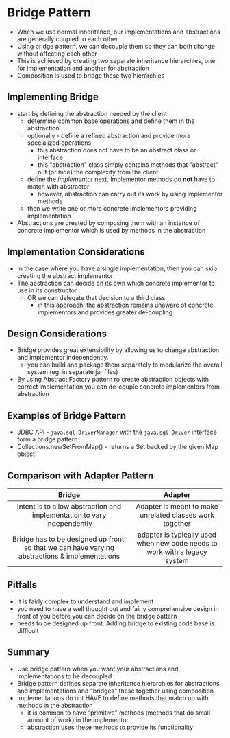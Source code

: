 # Bridge Pattern
* When we use normal inheritance, our implementations and abstractions are generally coupled to each other
* Using bridge pattern, we can decouple them so they can both change without affecting each other
* This is achieved by creating two separate inheritance hierarchies, one for implementation and another for abstraction
* Composition is used to bridge these two hierarchies

## Implementing Bridge
* start by defining the abstraction needed by the client
    * determine common base operations and define them in the abstraction
    * optionally - define a refined abstraction and provide more specialized operations
        * this abstraction does not have to be an abstract class or interface
        * this "abstraction" class simply contains methods that "abstract" out (or hide) the complexity from the client
    * define the *implementor* next. Implementor methods do **not** have to match with abstractor
        * however, abstraction can carry out its work by using implementor methods
    * then we write one or more concrete implementors providing implementation
* Abstractions are created by composing them with an instance of concrete implementor which is used by methods in
the abstraction

## Implementation Considerations
* In the case where you have a single implementation, then you can skip creating the abstract implementor
* The abstraction can decide on its own which concrete implementor to use in its constructor
    * OR we can delegate that decision to a third class
        * in this approach, the abstraction remains unaware of concrete implementors and provides greater de-coupling

## Design Considerations
* Bridge provides great extensibility by allowing us to change abstraction and implementor independently.
    * you can build and package them separately to modularize the overall system (eg. in separate jar files)
* By using Abstract Factory pattern ro create abstraction objects with correct implementation you can de-couple
concrete implementors from abstraction

## Examples of Bridge Pattern
* JDBC API - ```java.sql.DriverManager``` with the ```java.sql.Driver``` interface form a bridge pattern
* Collections.newSetFromMap() - returns a Set backed by the given Map object    

## Comparison with Adapter Pattern
Bridge | Adapter
:---:|:---:
Intent is to allow abstraction and implementation to vary independently | Adapter is meant to make unrelated classes work together
Bridge has to be designed up front, so that we can have varying abstractions & implementations | adapter is typically used when new code needs to work with a legacy system

## Pitfalls
* It is fairly complex to understand and implement
* you need to have a well thought out and fairly comprehensive design in front of you before you can decide on the bridge pattern
* needs to be designed up front. Adding bridge to existing code base is difficult

## Summary
* Use bridge pattern when you want your abstractions and implementations to be decoupled
* Bridge pattern defines separate inheritance hierarchies for abstractions and implementations and "bridges" these 
together using composition
* implementations do not HAVE to define methods that match up with methods in the abstraction
    * it is common to have "primitive" methods (methods that do small amount of work) in the implementor
    * abstraction uses these methods to provide its functionality
    